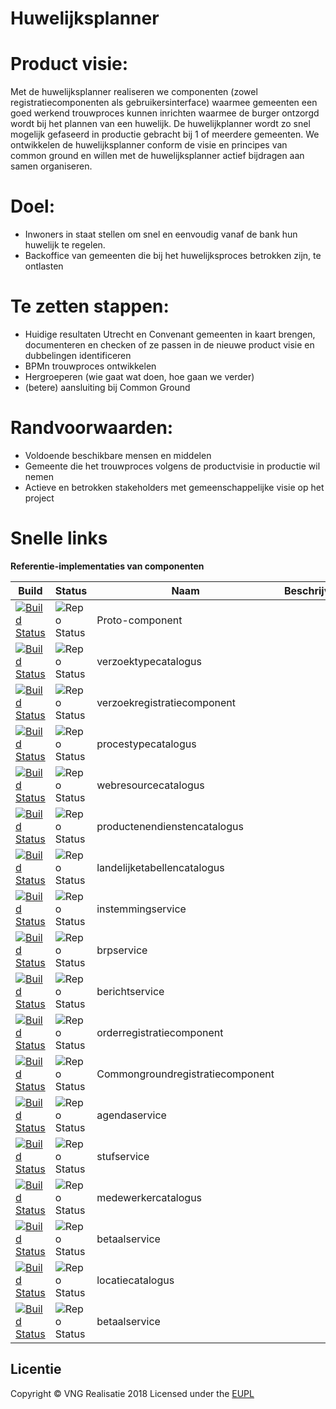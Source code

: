 # Huwelijksplanner


# Product visie:
Met de huwelijksplanner realiseren we componenten (zowel registratiecomponenten als gebruikersinterface) waarmee gemeenten een goed werkend trouwproces kunnen inrichten waarmee de burger ontzorgd wordt bij het plannen van een huwelijk. De huwelijkplanner wordt zo snel mogelijk gefaseerd in productie gebracht bij 1 of meerdere gemeenten. We ontwikkelen de huwelijksplanner conform de visie en principes van common ground en willen met de huwelijksplanner actief bijdragen aan samen organiseren. 

# Doel:
* Inwoners in staat stellen om snel en eenvoudig vanaf de bank hun huwelijk te regelen.
* Backoffice van gemeenten die bij het huwelijksproces betrokken zijn, te ontlasten 

# Te zetten stappen:
* Huidige resultaten Utrecht en Convenant gemeenten in kaart brengen, documenteren en checken of ze passen in de nieuwe product visie en dubbelingen identificeren
* BPMn trouwproces ontwikkelen
* Hergroeperen (wie gaat wat doen, hoe gaan we verder)
* (betere) aansluiting bij Common Ground

# Randvoorwaarden:
* Voldoende beschikbare mensen en middelen
* Gemeente die het trouwproces volgens de productvisie in productie wil nemen
* Actieve en betrokken stakeholders met gemeenschappelijke visie op het project

# Snelle links

**Referentie-implementaties van componenten**

| Build                                                                                                                                                                         | Status                                                                                  | Naam                             | Beschrijving | Repro                                                                      | Demo |
|-------------------------------------------------------------------------------------------------------------------------------------------------------------------------------|-----------------------------------------------------------------------------------------|----------------------------------|--------------|----------------------------------------------------------------------------|------|
| [![Build Status](https://travis-ci.org/ConductionNL/Proto-component-commonground.svg?branch=master)](https://travis-ci.org/ConductionNL/Proto-component-commonground)         | ![Repo Status](https://img.shields.io/badge/status-concept-lightgrey.svg?style=plastic) | Proto-component                  |              | [github](https://github.com/ConductionNL/Proto-component-commonground)     |      |
| [![Build Status](https://travis-ci.org/ConductionNL/verzoektypecatalogus.svg?branch=master)](https://travis-ci.org/ConductionNL/verzoektypecatalogus)                         | ![Repo Status](https://img.shields.io/badge/status-concept-lightgrey.svg?style=plastic) | verzoektypecatalogus             |              | [github](https://github.com/ConductionNL/verzoektypecatalogus)             |      |
| [![Build Status](https://travis-ci.org/ConductionNL/verzoekregistratiecomponent.svg?branch=master)](https://travis-ci.org/ConductionNL/verzoekregistratiecomponent)           | ![Repo Status](https://img.shields.io/badge/status-concept-lightgrey.svg?style=plastic) | verzoekregistratiecomponent      |              | [github](https://github.com/ConductionNL/verzoekregistratiecomponent)      |      |
| [![Build Status](https://travis-ci.org/ConductionNL/procestypecatalogus.svg?branch=master)](https://travis-ci.org/ConductionNL/procestypecatalogus)                           | ![Repo Status](https://img.shields.io/badge/status-concept-lightgrey.svg?style=plastic) | procestypecatalogus              |              | [github](https://github.com/ConductionNL/procestypecatalogus)              |      |
| [![Build Status](https://travis-ci.org/ConductionNL/webresourcecatalogus.svg?branch=master)](https://travis-ci.org/ConductionNL/webresourcecatalogus)                         | ![Repo Status](https://img.shields.io/badge/status-concept-lightgrey.svg?style=plastic) | webresourcecatalogus             |              | [github](https://github.com/ConductionNL/webresourcecatalogus)             |      |
| [![Build Status](https://travis-ci.org/ConductionNL/productenendienstencatalogus.svg?branch=master)](https://travis-ci.org/ConductionNL/productenendienstencatalogus)         | ![Repo Status](https://img.shields.io/badge/status-concept-lightgrey.svg?style=plastic) | productenendienstencatalogus     |              | [github](https://github.com/ConductionNL/productenendienstencatalogus)     |      |
| [![Build Status](https://travis-ci.org/ConductionNL/landelijketabellencatalogus.svg?branch=master)](https://travis-ci.org/ConductionNL/landelijketabellencatalogus)           | ![Repo Status](https://img.shields.io/badge/status-concept-lightgrey.svg?style=plastic) | landelijketabellencatalogus      |              | [github](https://github.com/ConductionNL/landelijketabellencatalogus)      |      |
| [![Build Status](https://travis-ci.org/ConductionNL/instemmingservice.svg?branch=master)](https://travis-ci.org/ConductionNL/instemmingservice)                               | ![Repo Status](https://img.shields.io/badge/status-concept-lightgrey.svg?style=plastic) | instemmingservice                |              | [github](https://github.com/ConductionNL/instemmingservice)                |      |
| [![Build Status](https://travis-ci.org/ConductionNL/brpservice.svg?branch=master)](https://travis-ci.org/ConductionNL/brpservice)                                             | ![Repo Status](https://img.shields.io/badge/status-concept-lightgrey.svg?style=plastic) | brpservice                       |              | [github](https://github.com/ConductionNL/brpservice)                       |      |
| [![Build Status](https://travis-ci.org/ConductionNL/berichtservice.svg?branch=master)](https://travis-ci.org/ConductionNL/berichtservice)                                     | ![Repo Status](https://img.shields.io/badge/status-concept-lightgrey.svg?style=plastic) | berichtservice                   |              | [github](https://github.com/ConductionNL/berichtservice)                   |      |
| [![Build Status](https://travis-ci.org/ConductionNL/orderregistratiecomponent.svg?branch=master)](https://travis-ci.org/ConductionNL/orderregistratiecomponent)               | ![Repo Status](https://img.shields.io/badge/status-concept-lightgrey.svg?style=plastic) | orderregistratiecomponent        |              | [github](https://github.com/ConductionNL/orderregistratiecomponent)        |      |
| [![Build Status](https://travis-ci.org/ConductionNL/Commongroundregistratiecomponent.svg?branch=master)](https://travis-ci.org/ConductionNL/Commongroundregistratiecomponent) | ![Repo Status](https://img.shields.io/badge/status-concept-lightgrey.svg?style=plastic) | Commongroundregistratiecomponent |              | [github](https://github.com/ConductionNL/Commongroundregistratiecomponent) |      |
| [![Build Status](https://travis-ci.org/ConductionNL/agendaservice.svg?branch=master)](https://travis-ci.org/ConductionNL/agendaservice)                                       | ![Repo Status](https://img.shields.io/badge/status-concept-lightgrey.svg?style=plastic) | agendaservice                    |              | [github](https://github.com/ConductionNL/agendaservice)                    |      |
| [![Build Status](https://travis-ci.org/ConductionNL/stufservice.svg?branch=master)](https://travis-ci.org/ConductionNL/stufservice)                                           | ![Repo Status](https://img.shields.io/badge/status-concept-lightgrey.svg?style=plastic) | stufservice                      |              | [github](https://github.com/ConductionNL/stufservice)                      |      |
| [![Build Status](https://travis-ci.org/ConductionNL/medewerkercatalogus.svg?branch=master)](https://travis-ci.org/ConductionNL/medewerkercatalogus)                           | ![Repo Status](https://img.shields.io/badge/status-concept-lightgrey.svg?style=plastic) | medewerkercatalogus              |              | [github](https://github.com/ConductionNL/medewerkercatalogus)              |      |
| [![Build Status](https://travis-ci.org/ConductionNL/betaalservice.svg?branch=master)](https://travis-ci.org/ConductionNL/betaalservice)                                       | ![Repo Status](https://img.shields.io/badge/status-concept-lightgrey.svg?style=plastic) | betaalservice                    |              | [github](https://github.com/ConductionNL/betaalservice)                    |      |
| [![Build Status](https://travis-ci.org/ConductionNL/locatiecatalogus.svg?branch=master)](https://travis-ci.org/ConductionNL/locatiecatalogus)                                 | ![Repo Status](https://img.shields.io/badge/status-concept-lightgrey.svg?style=plastic) | locatiecatalogus                 |              | [github](https://github.com/ConductionNL/locatiecatalogus)                 |      |
| [![Build Status](https://travis-ci.org/ConductionNL/betaalservice.svg?branch=master)](https://travis-ci.org/ConductionNL/betaalservice)| ![Repo Status](https://img.shields.io/badge/status-concept-lightgrey.svg?style=plastic) | betaalservice                 |              | [github](https://github.com/ConductionNL/betaalservice)                 |      |

## Licentie
Copyright &copy; VNG Realisatie 2018
Licensed under the [EUPL](https://github.com/VNG-Realisatie/huwelijksplanner/blob/master/LICENCE.md)
